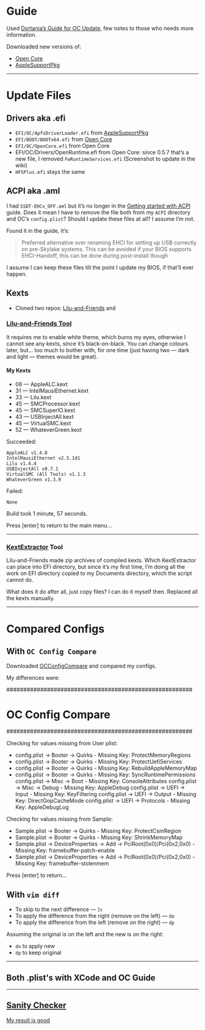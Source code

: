 
# Guide

Used [Dortania’s Guide for OC Update](https://dortania.github.io/OpenCore-Desktop-Guide/post-install/update.html), few notes to those who needs more information.

Downloaded new versions of:

- [Open Core](https://github.com/acidanthera/OpenCorePkg/releases)
- [AppleSupportPkg](https://github.com/acidanthera/AppleSupportPkg/releases)


---

# Update Files

## Drivers aka .efi

- `EFI/OC/ApfsDriverLoader.efi` from [AppleSupportPkg](https://github.com/acidanthera/AppleSupportPkg/releases)
- `EFI/BOOT/BOOTx64.efi` from [Open Core](https://github.com/acidanthera/OpenCorePkg/releases)
- `EFI/OC/OpenCore.efi` from Open Core
- EFI/OC/Drivers/OpenRuntime.efi from Open Core: since 0.5.7 that’s a new file, I removed `FwRuntimeServices.efi` (Screenshot to update in the wiki)
- `HFSPlus.efi` stays the same


## ACPI aka .aml

I had `SSDT-EHCx_OFF.aml` but it’s no longer in the [Getting started with ACPI](https://dortania.github.io/Getting-Started-With-ACPI/) guide. Does it mean I have to remove the file both from my `ACPI` directory and OC’s `config.plist`? Should I update these files at all? I assume I’m not.

Found it in the guide, it’s: 

>Preferred alternative over renaming EHCI for setting up USB correctly on pre-Skylake systems. This can be avoided if your BIOS supports EHCI-Handoff, this can be done during post-install though

I assume I can keep these files till the point I update my BIOS, if that’ll ever happen.

## Kexts

- Cloned two repos: [Lilu-and-Friends](
) and 

### [Lilu-and-Friends Tool](https://github.com/corpnewt/Lilu-and-Friends)


It requires me to enable white theme, which burns my eyes, otherwise I cannot see any kexts, since it’s black-on-black. You can change colours later, but… too much to bother with, for one time (just having two — dark and light — themes would be great).

#### My Kexts

- 06 — AppleALC.kext
- 31 — IntelMausiEthernet.kext
- 33 — Lilu.kext
- 45 — SMCProcessor.kext
- 45 — SMCSuperIO.kext
- 43 — USBInjectAll.kext
- 45 — VirtualSMC.kext
- 52 — WhateverGreen.kext

Succeeded:

    AppleALC v1.4.8
    IntelMausiEthernet v2.5.1d1
    Lilu v1.4.4
    USBInjectAll v0.7.1
    VirtualSMC (All Tools) v1.1.3
    WhateverGreen v1.3.9

Failed:

    None
 
Build took 1 minute, 57 seconds.

Press [enter] to return to the main menu...


---

### [KextExtractor](https://github.com/corpnewt/KextExtractor) Tool

Lilu-and-Friends made zip archives of compiled kexts. Which KextExtractor can place into EFI directory, but since it’s my first time, I’m doing all the work on EFI directory copied to my Documents directory, which the script cannot do. 

What does it do after all, just copy files? I can do it myself then. Replaced all the kexts manually.


--- 

# Compared Configs


## With `OC Config Compare`

Downloaded [OCConfigCompare](https://github.com/corpnewt/OCConfigCompare) and compared my configs.

My differences were:

  #######################################################
 #                 OC Config Compare                   #
#######################################################

Checking for values missing from User plist:

- config.plist -> Booter -> Quirks - Missing Key: ProtectMemoryRegions
- config.plist -> Booter -> Quirks - Missing Key: ProtectUefiServices
- config.plist -> Booter -> Quirks - Missing Key: RebuildAppleMemoryMap
- config.plist -> Booter -> Quirks - Missing Key: SyncRuntimePermissions
config.plist -> Misc -> Boot - Missing Key: ConsoleAttributes
config.plist -> Misc -> Debug - Missing Key: AppleDebug
config.plist -> UEFI -> Input - Missing Key: KeyFiltering
config.plist -> UEFI -> Output - Missing Key: DirectGopCacheMode
config.plist -> UEFI -> Protocols - Missing Key: AppleDebugLog

Checking for values missing from Sample:

- Sample.plist -> Booter -> Quirks - Missing Key: ProtectCsmRegion
- Sample.plist -> Booter -> Quirks - Missing Key: ShrinkMemoryMap
- Sample.plist -> DeviceProperties -> Add -> PciRoot(0x0)/Pci(0x2,0x0) - Missing Key: framebuffer-patch-enable
- Sample.plist -> DeviceProperties -> Add -> PciRoot(0x0)/Pci(0x2,0x0) - Missing Key: framebuffer-stolenmem

Press [enter] to return...


## With `vim diff`

- To skip to the next difference — `]c`
- To apply the difference from the right (remove on the left) — `do`
- To apply the difference from the left (remove on the right) — `dp`

Assuming the original is on the left and the new is on the right:

- `do` to apply new
- `dp` to keep original

---

## Both .plist's with XCode and OC Guide

---

## [Sanity Checker](https://opencore.slowgeek.com/)

[My result is good](https://opencore.slowgeek.com/?file=haswell057WaYKtC&rs=haswell057)


